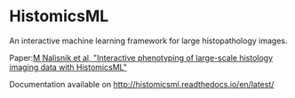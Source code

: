 # HistomicsML
An interactive machine learning framework for large histopathology images.

Paper:[M Nalisnik et al, "Interactive phenotyping of large-scale histology imaging data with HistomicsML"](http://www.biorxiv.org/content/early/2017/05/19/140236)

Documentation available on http://histomicsml.readthedocs.io/en/latest/
